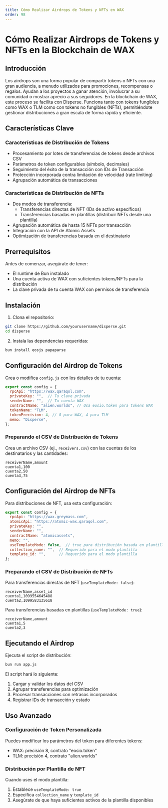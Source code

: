 ```yaml
---
title: Cómo Realizar Airdrops de Tokens y NFTs en WAX
order: 98
---
```


# Cómo Realizar Airdrops de Tokens y NFTs en la Blockchain de WAX

## Introducción

Los airdrops son una forma popular de compartir tokens o NFTs con una gran audiencia, a menudo utilizados para promociones, recompensas o regalos. Ayudan a los proyectos a ganar atención, involucrar a su comunidad o mostrar aprecio a sus seguidores. En la blockchain de WAX, este proceso se facilita con Disperse. Funciona tanto con tokens fungibles como WAX o TLM como con tokens no fungibles (NFTs), permitiéndote gestionar distribuciones a gran escala de forma rápida y eficiente.

## Características Clave

### Características de Distribución de Tokens
- Procesamiento por lotes de transferencias de tokens desde archivos CSV
- Parámetros de token configurables (símbolo, decimales)
- Seguimiento del éxito de la transacción con IDs de Transacción
- Protección incorporada contra limitación de velocidad (rate limiting)
- Agrupación automática de transacciones

### Características de Distribución de NFTs
- Dos modos de transferencia:
  - Transferencias directas de NFT (IDs de activo específicos)
  - Transferencias basadas en plantillas (distribuir NFTs desde una plantilla)
- Agrupación automática de hasta 15 NFTs por transacción
- Integración con la API de Atomic Assets
- Optimización de transferencias basada en el destinatario

## Prerrequisitos

Antes de comenzar, asegúrate de tener:
- El runtime de Bun instalado
- Una cuenta activa de WAX con suficientes tokens/NFTs para la distribución
- La clave privada de tu cuenta WAX con permisos de transferencia

## Instalación

1. Clona el repositorio:
```bash
git clone https://github.com/yourusername/disperse.git
cd disperse
```

2. Instala las dependencias requeridas:
```bash
bun install eosjs papaparse
```

## Configuración del Airdrop de Tokens

Crea o modifica `config.js` con los detalles de tu cuenta:

```javascript
export const config = {
  rpcApi: "https://wax.qaraqol.com",
  privateKey: "",  // Tu clave privada
  senderName: "",  // Tu cuenta WAX
  contractName: "alien.worlds", // Usa eosio.token para tokens WAX
  tokenName: "TLM",
  tokenPrecision: 4, // 8 para WAX, 4 para TLM
  memo: "Disperse",
};
```

### Preparando el CSV de Distribución de Tokens

Crea un archivo CSV (ej., `receivers.csv`) con las cuentas de los destinatarios y las cantidades:

```csv
receiverName,amount
cuenta1,100
cuenta2,50
cuenta3,75
```

## Configuración del Airdrop de NFTs

Para distribuciones de NFT, usa esta configuración:

```javascript
export const config = {
  rpcApi: "https://wax.greymass.com",
  atomicApi: "https://atomic-wax.qaraqol.com",
  privateKey: "",
  senderName: "",
  contractName: "atomicassets",
  memo: "",
  useTemplateMode: false,  // true para distribución basada en plantillas
  collection_name: "", 	// Requerido para el modo plantilla
  template_id: "",    	// Requerido para el modo plantilla
};
```

### Preparando el CSV de Distribución de NFTs

Para transferencias directas de NFT (`useTemplateMode: false`):
```csv
receiverName,asset_id
cuenta1,1099554645488
cuenta2,1099583135618
```

Para transferencias basadas en plantillas (`useTemplateMode: true`):
```csv
receiverName,amount
cuenta1,5
cuenta2,3
```

## Ejecutando el Airdrop

Ejecuta el script de distribución:
```bash
bun run app.js
```

El script hará lo siguiente:
1. Cargar y validar los datos del CSV
2. Agrupar transferencias para optimización
3. Procesar transacciones con retrasos incorporados
4. Registrar IDs de transacción y estado

## Uso Avanzado

### Configuración de Token Personalizada
Puedes modificar los parámetros del token para diferentes tokens:
- WAX: precisión 8, contrato "eosio.token"
- TLM: precisión 4, contrato "alien.worlds"

### Distribución por Plantilla de NFT
Cuando uses el modo plantilla:
1. Establece `useTemplateMode: true`
2. Especifica `collection_name` y `template_id`
3. Asegúrate de que haya suficientes activos de la plantilla disponibles
